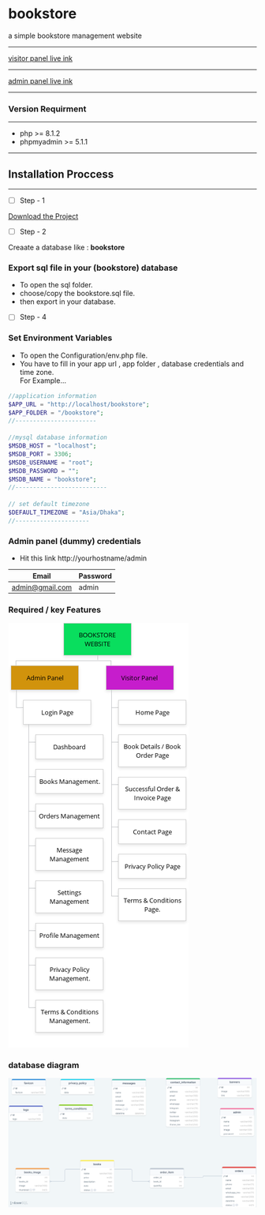 # bookstore

a simple bookstore management website

---

<a href="http://nibrash.liveblog365.com/books_store/" target="_blank">visitor panel live ink</a>

---
<a href="http://nibrash.liveblog365.com/books_store/admin" target="_blank">admin panel live ink</a>

---

### Version Requirment

---

- php >= 8.1.2
- phpmyadmin >= 5.1.1

---

## Installation Proccess

---
- [ ] Step - 1  

[Download the Project](https://github.com/code-with-Rashed/bookstore/archive/refs/heads/master.zip)  

- [ ] Step - 2  

Creaate a database like : <strong>bookstore</strong>  

### Export sql file in your (bookstore) database
- To open the sql folder. 
- choose/copy the bookstore.sql file. 
- then export in your database. 


- [ ] Step - 4 

### Set Environment Variables  
- To open the Configuration/env.php file.  
- You have to fill in your app url , app folder , database credentials and time zone.  
For Example...  

```php 
//application information
$APP_URL = "http://localhost/bookstore";
$APP_FOLDER = "/bookstore";
//-----------------------

//mysql database information
$MSDB_HOST = "localhost";
$MSDB_PORT = 3306;
$MSDB_USERNAME = "root";
$MSDB_PASSWORD = "";
$MSDB_NAME = "bookstore";
//--------------------------

// set default timezone
$DEFAULT_TIMEZONE = "Asia/Dhaka";
//---------------------
```

### Admin panel (dummy) credentials
- Hit this link http://yourhostname/admin

| Email              | Password |
|--------------------|----------|
| admin@gmail.com    | admin    |

### Required / key Features
![key-features](./Preview/sitemap/sitemap.png)

### database diagram
![schema-diagram](./Preview/diagram/schema-diagram.png)